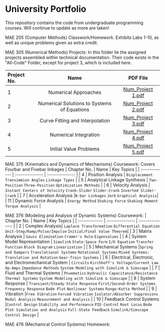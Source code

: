 # University Portfolio
This repository contains the code from undergraduate programming courses. Will continue to update as more are taken!

MAE 205 (Computer Methods) Classwork/Homework: Exhibits Labs 1-10, as well as unique problems given as extra credit.

MAE 305 (Numerical Methods) Projects: In this folder lie the assigned projects assembled within technical documentation. Their code exists in the "All-Code" Folder, except for project 3, which is included here.

| Project No. | Name | PDF File |
| :------------ | :-------------: | :-------------: |
| 1 | Numerical Approaches| [Num_Project 1.pdf](https://github.com/Ammo59/Portfolio/files/10283947/Num_Project.1.pdf) |
| 2 | Numerical Solutions to Systems of Equations| [Num_Project 2.pdf](https://github.com/Ammo59/Portfolio/files/10283974/Num_Project.2_.Numerical.Solutions.to.Systems.of.Equations.pdf) |
| 3 | Curve Fitting and Interpolation | [Num_Project 3.pdf](https://github.com/Ammo59/Portfolio/files/10283985/Num_Project.3_.Curve.Fitting.and.Interpolation.pdf) |
| 4 | Numerical Integration | [Num_Project 4.pdf](https://github.com/Ammo59/Portfolio/files/10283992/Project.4_.Numerical.Integration.pdf) |
| 5 | Initial Value Problems | [Num_Project 5.pdf](https://github.com/Ammo59/Portfolio/files/10284179/Project.5_.Initial.Value.Problems.pdf)

MAE 375 (Kinematics and Dynamics of Mechanisms) Coursework: Covers Fourbar and Fivebar linkages
| Chapter No. | Name | Key Topics |
| :------------ | :-------------: | :-------------: |
| 4 | Position Analysis | `Displacement` `Transimmion Angles` `Linkage Types` |
| 5 | Analytical Linkage Synthesis | `Two-Position` `Three-Position` `Optimization Methods` |
| 6 | Velocity Analysis | `Instant Centers of Velocity` `Crank-Slider` `Slider-Crank` `Inverted Slider-Crank` |
| 7 | Acceleration Analysis |`N-bar Linkages` `Jerk` `Graphical Analysis`|
| 11 | Dynamic Force Analysis | `Energy Method` `Shaking Force` `Shaking Moment` `Torque Analysis` |

MAE 376 (Modeling and Analysis of Dynamic Systems) Coursework:
| Chapter No. | Name | Key Topics |
| :------------ | :-------------: | :-------------: |
| 2 | Complex Analysis| `Laplace Transformation` `Differential Equation` `Unit-Step/Ramp/Pulse/Impulse` `Initial/Final Value Theorem`|
| 3 | Matrix Analysis | `Gauss Elimination` `Cramer's Rule` `Eigenvalues` |
| 4 | System Model Representation | `Simulink` `State-Space Form` `I/O Equation` `Transfer Function` `Block Diagram` `Linearization` |
| 5 | Mechanical Systems |`Spring and Dampers` `Translational Systems` `Rotational Systems` `Mixed Systems: Translation and Rotation` `Gear-Train Systems` |
| 6 | Electrical, Electronic, and Electromechanical System | `Circuits` `Kirchhoff's Voltage/Current Law` `Op-Amps` `Impedance Methods` `System Modeling with Simulink & Simscape` |
| 7 | Fluid and Thermal Systems | `Pnuematics` `Hydraulic Capacitance/Resistance` `Thermal Systems` `System Modeling with Simulink & Simscape` |
| 8 | System Response | `Transient/Steady-State Response` `First/Second-Order Systems` `Frequency Response` `Bode Plot` `Nonlinear Systems` `Runge-Kutta Method` |
| 9 | Vibration |`Free Vibration` `Forced Vibration` `Isolator/Absorber Suppresions` `Modal Analysis` `Measurement and Analysis` |
| 10 | Feedback Control Systems |`Control Design` `Stability and Performance` `PID Control` `Root Locus` `Bode Plot Simulation and Analysis` `Full-State Feedback` `Simulink/Simscape Control Design` |

MAE 476 (Mechanical Control Systems) Homework: 

